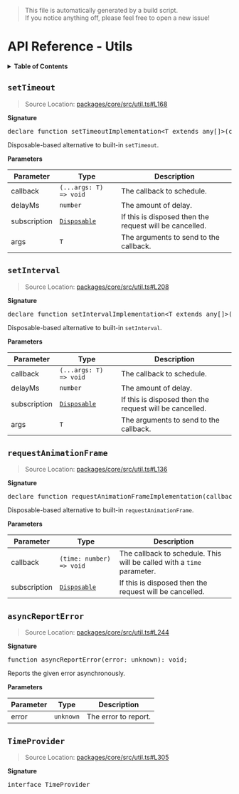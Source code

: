 > This file is automatically generated by a build script.<br>If you notice anything off, please feel free to open a new issue!

# API Reference - Utils

<details><summary><b>Table of Contents</b></summary><br>

1. [<code>setTimeout</code>](#settimeout)
2. [<code>setInterval</code>](#setinterval)
3. [<code>requestAnimationFrame</code>](#requestanimationframe)
4. [<code>asyncReportError</code>](#asyncreporterror)
5. [<code>TimeProvider</code>](#timeprovider)</details>

## <code>setTimeout</code>

> Source Location: [packages\/core\/src\/util.ts#L168](..\/..\/..\/packages\/core\/src\/util.ts#L168)

<b>Signature</b>

<pre>declare function setTimeoutImplementation&lt;T extends any[]&gt;(callback: (...args: T) =&gt; void, delayMs?: number, subscription?: <a href="basics.md#disposable-interface">Disposable</a>, ...args: T): void;</pre>

Disposable-based alternative to built-in <code>setTimeout</code>.

<b>Parameters</b>

| Parameter | Type | Description |
| --- | --- | --- |
| callback | <code>\(...args: T\) =&gt; void</code> | The callback to schedule. |
| delayMs | <code>number</code> | The amount of delay. |
| subscription | <code>[Disposable](basics.md#disposable-interface)</code> | If this is disposed then the request will be cancelled. |
| args | <code>T</code> | The arguments to send to the callback. |

## <code>setInterval</code>

> Source Location: [packages\/core\/src\/util.ts#L208](..\/..\/..\/packages\/core\/src\/util.ts#L208)

<b>Signature</b>

<pre>declare function setIntervalImplementation&lt;T extends any[]&gt;(callback: (...args: T) =&gt; void, delayMs?: number, subscription?: <a href="basics.md#disposable-interface">Disposable</a>, ...args: T): void;</pre>

Disposable-based alternative to built-in <code>setInterval</code>.

<b>Parameters</b>

| Parameter | Type | Description |
| --- | --- | --- |
| callback | <code>\(...args: T\) =&gt; void</code> | The callback to schedule. |
| delayMs | <code>number</code> | The amount of delay. |
| subscription | <code>[Disposable](basics.md#disposable-interface)</code> | If this is disposed then the request will be cancelled. |
| args | <code>T</code> | The arguments to send to the callback. |

## <code>requestAnimationFrame</code>

> Source Location: [packages\/core\/src\/util.ts#L136](..\/..\/..\/packages\/core\/src\/util.ts#L136)

<b>Signature</b>

<pre>declare function requestAnimationFrameImplementation(callback: (time: number) =&gt; void, subscription?: <a href="basics.md#disposable-interface">Disposable</a>): void;</pre>

Disposable-based alternative to built-in <code>requestAnimationFrame</code>.

<b>Parameters</b>

| Parameter | Type | Description |
| --- | --- | --- |
| callback | <code>\(time: number\) =&gt; void</code> | The callback to schedule. This will be called with a <code>time</code> parameter. |
| subscription | <code>[Disposable](basics.md#disposable-interface)</code> | If this is disposed then the request will be cancelled. |

## <code>asyncReportError</code>

> Source Location: [packages\/core\/src\/util.ts#L244](..\/..\/..\/packages\/core\/src\/util.ts#L244)

<b>Signature</b>

<pre>function asyncReportError(error: unknown): void;</pre>

Reports the given error asynchronously.

<b>Parameters</b>

| Parameter | Type | Description |
| --- | --- | --- |
| error | <code>unknown</code> | The error to report. |

## <code>TimeProvider</code>

> Source Location: [packages\/core\/src\/util.ts#L305](..\/..\/..\/packages\/core\/src\/util.ts#L305)

<b>Signature</b>

<pre>interface TimeProvider </pre>
